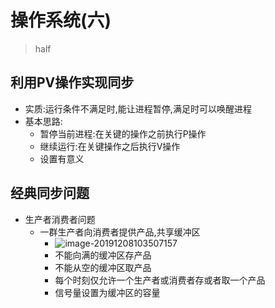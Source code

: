 # 操作系统(六)

> half

## 利用PV操作实现同步

- 实质:运行条件不满足时,能让进程暂停,满足时可以唤醒进程
- 基本思路:
  - 暂停当前进程:在关键的操作之前执行P操作
  - 继续运行:在关键操作之后执行V操作
  - 设置有意义

## 经典同步问题

- 生产者消费者问题
  - 一群生产者向消费者提供产品,共享缓冲区
    - ![image-20191208103507157](/home/vophan/.config/Typora/typora-user-images/image-20191208103507157.png)
    - 不能向满的缓冲区存产品
    - 不能从空的缓冲区取产品
    - 每个时刻仅允许一个生产者或消费者存或者取一个产品
    - 信号量设置为缓冲区的容量